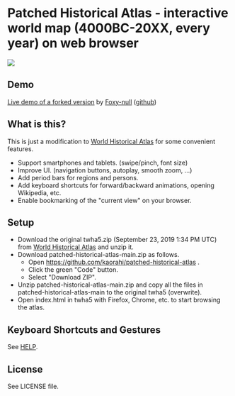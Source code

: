 # Patched Historical Atlas - interactive world map (4000BC-20XX, every year) on web browser

<img src="screenshot.gif">

## Demo

[Live demo of a forked version](https://foxy-null.github.io/history-page/index.html?lang=en) by [Foxy-null](https://github.com/Foxy-null) ([github](https://github.com/Foxy-null/history-page))

## What is this?

This is just a modification to [World Historical Atlas](http://x768.com/w/twha.en) for some convenient features.

* Support smartphones and tablets. (swipe/pinch, font size)
* Improve UI. (navigation buttons, autoplay, smooth zoom, ...)
* Add period bars for regions and persons.
* Add keyboard shortcuts for forward/backward animations, opening Wikipedia, etc.
* Enable bookmarking of the "current view" on your browser.

## Setup

* Download the original twha5.zip (September 23, 2019 1:34 PM UTC) from [World Historical Atlas](http://x768.com/w/twha.en) and unzip it.
* Download patched-historical-atlas-main.zip as follows.
  * Open https://github.com/kaorahi/patched-historical-atlas .
  * Click the green "Code" button.
  * Select "Download ZIP".
* Unzip patched-historical-atlas-main.zip and copy all the files in patched-historical-atlas-main to the original twha5 (overwrite).
* Open index.html in twha5 with Firefox, Chrome, etc. to start browsing the atlas.

## Keyboard Shortcuts and Gestures

See [HELP](HELP.md).

## License

See LICENSE file.
